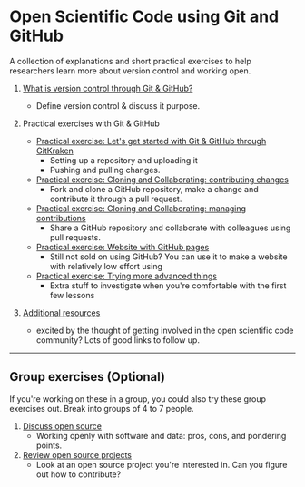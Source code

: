 
# Open Scientific Code using Git and GitHub  

A collection of explanations and short practical exercises to help researchers learn more about version control and working open.

1. [What is version control through Git & GitHub?](02-what-is-version-control)
    - Define version control & discuss it purpose.  
2. Practical exercises with Git & GitHub
    - [Practical exercise: Let's get started with Git & GitHub through GitKraken](practicalexercises/github/git-01-lets-get-started-with-github)
        - Setting up a repository and uploading it
        - Pushing and pulling changes.
    - [Practical exercise: Cloning and Collaborating: contributing changes](practicalexercises/github/git-03-cloning-and-collaborating)
        - Fork and clone a GitHub repository, make a change and contribute it through a pull request.
    - [Practical exercise: Cloning and Collaborating: managing contributions](practicalexercises/github/git-04-more-cloning-and-collaborating)
        - Share a GitHub repository and collaborate with colleagues using pull requests.
    - [Practical exercise: Website with GitHub pages](practicalexercises/github/git-02-websites-with-github-pages)
        - Still not sold on using GitHub? You can use it to make a website with relatively low effort using 
    - [Practical exercise: Trying more advanced things](practicalexercises/github/git-05-more-advanced-things-to-think-about)
        - Extra stuff to investigate when you're comfortable with the first few lessons
  
3. [Additional resources](05-additional-resources)
    - excited by the thought of getting involved in the open scientific code community? Lots of good links to follow up.

---

## Group exercises (Optional)

If you're working on these in a group, you could also try these group exercises out. Break into groups of 4 to 7 people.

1. [Discuss open source](group-activities/01-discuss-open-source)
    - Working openly with software and data: pros, cons, and pondering points.
2. [Review open source projects](group-activities/02-review-open-source-projects)
    - Look at an open source project you're interested in. Can you figure out how to contribute?
